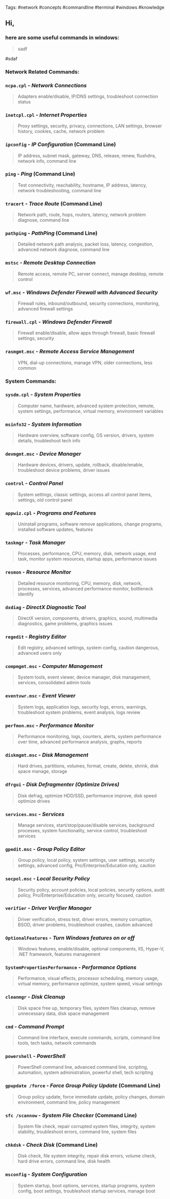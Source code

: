 Tags: #network #concepts #commandline #terminal #windows #knowledge 

## Hi,
### here are some useful commands in windows:

> sadf

#sdaf

### Network Related Commands:

### `ncpa.cpl` - *Network Connections*
> Adapters enable/disable, IP/DNS settings, troubleshoot connection status

### `inetcpl.cpl` - *Internet Properties*
> Proxy settings, security, privacy, connections, LAN settings, browser history, cookies, cache, network problem

### `ipconfig` - *IP Configuration* (Command Line)
> IP address, subnet mask, gateway, DNS, release, renew, flushdns, network info, command line

### `ping` - *Ping* (Command Line)
> Test connectivity, reachability, hostname, IP address, latency, network troubleshooting, command line

### `tracert` - *Trace Route* (Command Line)
> Network path, route, hops, routers, latency, network problem diagnose, command line

### `pathping` - *PathPing* (Command Line)
> Detailed network path analysis, packet loss, latency, congestion, advanced network diagnose, command line

### `mstsc` - *Remote Desktop Connection*
> Remote access, remote PC, server connect, manage desktop, remote control

### `wf.msc` - *Windows Defender Firewall with Advanced Security*
> Firewall rules, inbound/outbound, security connections, monitoring, advanced firewall settings

### `firewall.cpl` - *Windows Defender Firewall*
> Firewall enable/disable, allow apps through firewall, basic firewall settings, security

### `rasmgmt.msc` - *Remote Access Service Management*
> VPN, dial-up connections, manage VPN, older connections, less common

### System Commands:

### `sysdm.cpl` - *System Properties*
> Computer name, hardware, advanced system protection, remote, system settings, performance, virtual memory, environment variables

### `msinfo32` - *System Information*
> Hardware overview, software config, OS version, drivers, system details, troubleshoot tech info

### `devmgmt.msc` - *Device Manager*
> Hardware devices, drivers, update, rollback, disable/enable, troubleshoot device problems, driver issues

### `control` - *Control Panel*
> System settings, classic settings, access all control panel items, settings, old control panel

### `appwiz.cpl` - *Programs and Features*
> Uninstall programs, software remove applications, change programs, installed software updates, features

### `taskmgr` - *Task Manager*
> Processes, performance, CPU, memory, disk, network usage, end task, monitor system resources, startup apps, performance issues

### `resmon` - *Resource Monitor*
> Detailed resource monitoring, CPU, memory, disk, network, processes, services, advanced performance monitor, bottleneck identify

### `dxdiag` - *DirectX Diagnostic Tool*
> DirectX version, components, drivers, graphics, sound, multimedia diagnostics, game problems, graphics issues

### `regedit` - *Registry Editor*
> Edit registry, advanced settings, system config, caution dangerous, advanced users only

### `compmgmt.msc` - *Computer Management*
> System tools, event viewer, device manager, disk management, services, consolidated admin tools

### `eventvwr.msc` - *Event Viewer*
> System logs, application logs, security logs, errors, warnings, troubleshoot system problems, event analysis, logs review

### `perfmon.msc` - *Performance Monitor*
> Performance monitoring, logs, counters, alerts, system performance over time, advanced performance analysis, graphs, reports

### `diskmgmt.msc` - *Disk Management*
> Hard drives, partitions, volumes, format, create, delete, shrink, disk space manage, storage

### `dfrgui` - *Disk Defragmenter (Optimize Drives)*
> Disk defrag, optimize HDD/SSD, performance improve, disk speed optimize drives

### `services.msc` - *Services*
> Manage services, start/stop/pause/disable services, background processes, system functionality, service control, troubleshoot services

### `gpedit.msc` - *Group Policy Editor*
> Group policy, local policy, system settings, user settings, security settings, advanced config, Pro/Enterprise/Education only, caution

### `secpol.msc` - *Local Security Policy*
> Security policy, account policies, local policies, security options, audit policy, Pro/Enterprise/Education only, security focused, caution

### `verifier` - *Driver Verifier Manager*
> Driver verification, stress test, driver errors, memory corruption, BSOD, driver problems, troubleshoot crashes, caution advanced

### `OptionalFeatures` - *Turn Windows features on or off*
> Windows features, enable/disable, optional components, IIS, Hyper-V, .NET framework, features management

### `SystemPropertiesPerformance` - *Performance Options*
> Performance, visual effects, processor scheduling, memory usage, virtual memory, performance optimize, system speed, visual settings

### `cleanmgr` - *Disk Cleanup*
> Disk space free up, temporary files, system files cleanup, remove unnecessary data, disk space management

### `cmd` - *Command Prompt*
> Command line interface, execute commands, scripts, command line tools, tech tasks, network commands

### `powershell` - *PowerShell*
> PowerShell command line, advanced command line, scripting, automation, system administration, powerful shell, tech scripting

### `gpupdate /force` - *Force Group Policy Update* (Command Line)
> Group policy update, force immediate update, policy changes, domain environment, command line, policy management

### `sfc /scannow` - *System File Checker* (Command Line)
> System file check, repair corrupted system files, integrity, system stability, troubleshoot errors, command line, system files

### `chkdsk` - *Check Disk* (Command Line)
> Disk check, file system integrity, repair disk errors, volume check, hard drive errors, command line, disk health

### `msconfig` - *System Configuration*
> System startup, boot options, services, startup programs, system config, boot settings, troubleshoot startup services, manage boot